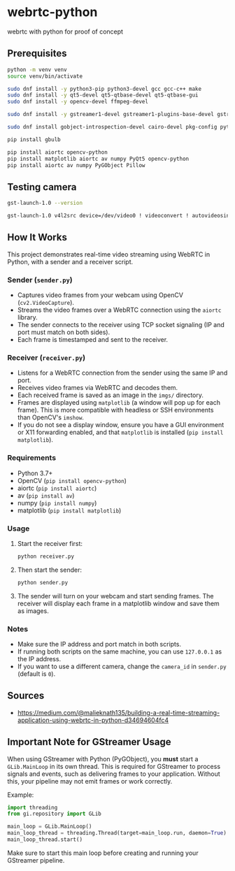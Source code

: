 # webrtc-python
 webrtc with python for proof of concept

## Prerequisites

```sh
python -m venv venv
source venv/bin/activate
```

```sh 
sudo dnf install -y python3-pip python3-devel gcc gcc-c++ make
sudo dnf install -y qt5-devel qt5-qtbase-devel qt5-qtbase-gui
sudo dnf install -y opencv-devel ffmpeg-devel

sudo dnf install -y gstreamer1-devel gstreamer1-plugins-base-devel gstreamer1-plugins-good gstreamer1-plugins-bad-free gstreamer1-plugins-ugly-free gstreamer1-libav gstreamer1-plugins-base gstreamer1-plugins-good-extras gstreamer1-plugins-bad-free-extras gstreamer1-plugins-ugly-free-extras gstreamer1-plugins-ffmpeg v4l-utils python3-gobject python3-gobject-devel python3-pip python3-devel gcc gcc-c++ make

sudo dnf install gobject-introspection-devel cairo-devel pkg-config python3-devel

pip install gbulb

pip install aiortc opencv-python
pip install matplotlib aiortc av numpy PyQt5 opencv-python 
pip install aiortc av numpy PyGObject Pillow 
```

## Testing camera 

```sh
gst-launch-1.0 --version

gst-launch-1.0 v4l2src device=/dev/video0 ! videoconvert ! autovideosink
``` 

## How It Works

This project demonstrates real-time video streaming using WebRTC in Python, with a sender and a receiver script.

### Sender (`sender.py`)
- Captures video frames from your webcam using OpenCV (`cv2.VideoCapture`).
- Streams the video frames over a WebRTC connection using the `aiortc` library.
- The sender connects to the receiver using TCP socket signaling (IP and port must match on both sides).
- Each frame is timestamped and sent to the receiver.

### Receiver (`receiver.py`)
- Listens for a WebRTC connection from the sender using the same IP and port.
- Receives video frames via WebRTC and decodes them.
- Each received frame is saved as an image in the `imgs/` directory.
- Frames are displayed using `matplotlib` (a window will pop up for each frame). This is more compatible with headless or SSH environments than OpenCV's `imshow`.
- If you do not see a display window, ensure you have a GUI environment or X11 forwarding enabled, and that `matplotlib` is installed (`pip install matplotlib`).

### Requirements
- Python 3.7+
- OpenCV (`pip install opencv-python`)
- aiortc (`pip install aiortc`)
- av (`pip install av`)
- numpy (`pip install numpy`)
- matplotlib (`pip install matplotlib`)

### Usage
1. Start the receiver first:
   ```bash
   python receiver.py
   ```
2. Then start the sender:
   ```bash
   python sender.py
   ```
3. The sender will turn on your webcam and start sending frames. The receiver will display each frame in a matplotlib window and save them as images.

### Notes
- Make sure the IP address and port match in both scripts.
- If running both scripts on the same machine, you can use `127.0.0.1` as the IP address.
- If you want to use a different camera, change the `camera_id` in `sender.py` (default is `0`).

## Sources

* https://medium.com/@malieknath135/building-a-real-time-streaming-application-using-webrtc-in-python-d34694604fc4

## Important Note for GStreamer Usage

When using GStreamer with Python (PyGObject), you **must** start a `GLib.MainLoop` in its own thread. This is required for GStreamer to process signals and events, such as delivering frames to your application. Without this, your pipeline may not emit frames or work correctly.

Example:

```python
import threading
from gi.repository import GLib

main_loop = GLib.MainLoop()
main_loop_thread = threading.Thread(target=main_loop.run, daemon=True)
main_loop_thread.start()
```

Make sure to start this main loop before creating and running your GStreamer pipeline.
